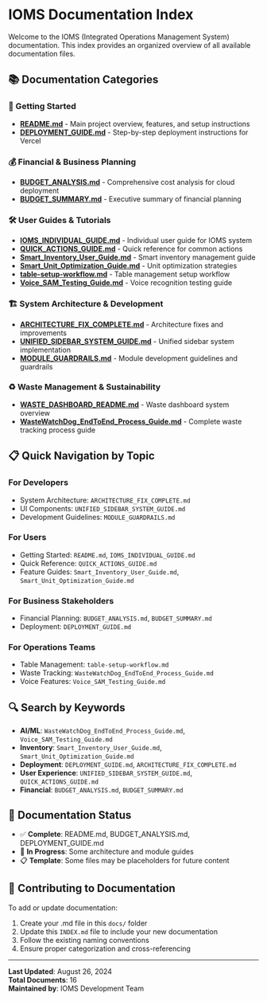 # IOMS Documentation Index

Welcome to the IOMS (Integrated Operations Management System) documentation. This index provides an organized overview of all available documentation files.

## 📚 **Documentation Categories**

### **🚀 Getting Started**
- **[README.md](./README.md)** - Main project overview, features, and setup instructions
- **[DEPLOYMENT_GUIDE.md](./DEPLOYMENT_GUIDE.md)** - Step-by-step deployment instructions for Vercel

### **💰 Financial & Business Planning**
- **[BUDGET_ANALYSIS.md](./BUDGET_ANALYSIS.md)** - Comprehensive cost analysis for cloud deployment
- **[BUDGET_SUMMARY.md](./BUDGET_SUMMARY.md)** - Executive summary of financial planning

### **🛠️ User Guides & Tutorials**
- **[IOMS_INDIVIDUAL_GUIDE.md](./IOMS_INDIVIDUAL_GUIDE.md)** - Individual user guide for IOMS system
- **[QUICK_ACTIONS_GUIDE.md](./QUICK_ACTIONS_GUIDE.md)** - Quick reference for common actions
- **[Smart_Inventory_User_Guide.md](./Smart_Inventory_User_Guide.md)** - Smart inventory management guide
- **[Smart_Unit_Optimization_Guide.md](./Smart_Unit_Optimization_Guide.md)** - Unit optimization strategies
- **[table-setup-workflow.md](./table-setup-workflow.md)** - Table management setup workflow
- **[Voice_SAM_Testing_Guide.md](./Voice_SAM_Testing_Guide.md)** - Voice recognition testing guide

### **🏗️ System Architecture & Development**
- **[ARCHITECTURE_FIX_COMPLETE.md](./ARCHITECTURE_FIX_COMPLETE.md)** - Architecture fixes and improvements
- **[UNIFIED_SIDEBAR_SYSTEM_GUIDE.md](./UNIFIED_SIDEBAR_SYSTEM_GUIDE.md)** - Unified sidebar system implementation
- **[MODULE_GUARDRAILS.md](./MODULE_GUARDRAILS.md)** - Module development guidelines and guardrails

### **♻️ Waste Management & Sustainability**
- **[WASTE_DASHBOARD_README.md](./WASTE_DASHBOARD_README.md)** - Waste dashboard system overview
- **[WasteWatchDog_EndToEnd_Process_Guide.md](./WasteWatchDog_EndToEnd_Process_Guide.md)** - Complete waste tracking process guide

## 📋 **Quick Navigation by Topic**

### **For Developers**
- System Architecture: `ARCHITECTURE_FIX_COMPLETE.md`
- UI Components: `UNIFIED_SIDEBAR_SYSTEM_GUIDE.md`
- Development Guidelines: `MODULE_GUARDRAILS.md`

### **For Users**
- Getting Started: `README.md`, `IOMS_INDIVIDUAL_GUIDE.md`
- Quick Reference: `QUICK_ACTIONS_GUIDE.md`
- Feature Guides: `Smart_Inventory_User_Guide.md`, `Smart_Unit_Optimization_Guide.md`

### **For Business Stakeholders**
- Financial Planning: `BUDGET_ANALYSIS.md`, `BUDGET_SUMMARY.md`
- Deployment: `DEPLOYMENT_GUIDE.md`

### **For Operations Teams**
- Table Management: `table-setup-workflow.md`
- Waste Tracking: `WasteWatchDog_EndToEnd_Process_Guide.md`
- Voice Features: `Voice_SAM_Testing_Guide.md`

## 🔍 **Search by Keywords**

- **AI/ML**: `WasteWatchDog_EndToEnd_Process_Guide.md`, `Voice_SAM_Testing_Guide.md`
- **Inventory**: `Smart_Inventory_User_Guide.md`, `Smart_Unit_Optimization_Guide.md`
- **Deployment**: `DEPLOYMENT_GUIDE.md`, `ARCHITECTURE_FIX_COMPLETE.md`
- **User Experience**: `UNIFIED_SIDEBAR_SYSTEM_GUIDE.md`, `QUICK_ACTIONS_GUIDE.md`
- **Financial**: `BUDGET_ANALYSIS.md`, `BUDGET_SUMMARY.md`

## 📝 **Documentation Status**

- ✅ **Complete**: README.md, BUDGET_ANALYSIS.md, DEPLOYMENT_GUIDE.md
- 🔄 **In Progress**: Some architecture and module guides
- 📋 **Template**: Some files may be placeholders for future content

## 🤝 **Contributing to Documentation**

To add or update documentation:
1. Create your .md file in this `docs/` folder
2. Update this `INDEX.md` file to include your new documentation
3. Follow the existing naming conventions
4. Ensure proper categorization and cross-referencing

---

**Last Updated**: August 26, 2024  
**Total Documents**: 16  
**Maintained by**: IOMS Development Team
